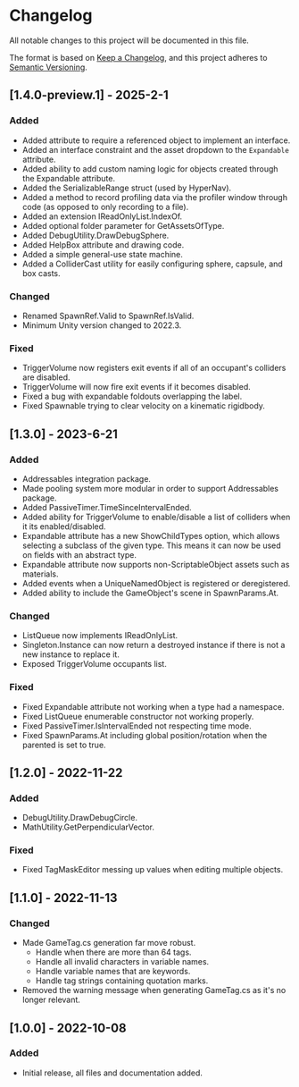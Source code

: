 # Changelog
All notable changes to this project will be documented in this file.

The format is based on [Keep a Changelog](https://keepachangelog.com/en/1.0.0/),
and this project adheres to [Semantic Versioning](https://semver.org/spec/v2.0.0.html).

## [1.4.0-preview.1] - 2025-2-1

### Added
* Added attribute to require a referenced object to implement an interface.
* Added an interface constraint and the asset dropdown to the `Expandable` attribute.
* Added ability to add custom naming logic for objects created through the Expandable attribute.
* Added the SerializableRange struct (used by HyperNav).
* Added a method to record profiling data via the profiler window through code (as opposed to only recording to a file).
* Added an extension IReadOnlyList.IndexOf.
* Added optional folder parameter for GetAssetsOfType.
* Added DebugUtility.DrawDebugSphere.
* Added HelpBox attribute and drawing code.
* Added a simple general-use state machine.
* Added a ColliderCast utility for easily configuring sphere, capsule, and box casts.

### Changed
* Renamed SpawnRef.Valid to SpawnRef.IsValid.
* Minimum Unity version changed to 2022.3.

### Fixed
* TriggerVolume now registers exit events if all of an occupant's colliders are disabled.
* TriggerVolume will now fire exit events if it becomes disabled.
* Fixed a bug with expandable foldouts overlapping the label.
* Fixed Spawnable trying to clear velocity on a kinematic rigidbody.

## [1.3.0] - 2023-6-21

### Added
* Addressables integration package.
* Made pooling system more modular in order to support Addressables package.
* Added PassiveTimer.TimeSinceIntervalEnded.
* Added ability for TriggerVolume to enable/disable a list of colliders when it its enabled/disabled.
* Expandable attribute has a new ShowChildTypes option, which allows selecting a subclass of the given type. This means it can now be used on fields with an abstract type.
* Expandable attribute now supports non-ScriptableObject assets such as materials.
* Added events when a UniqueNamedObject is registered or deregistered.
* Added ability to include the GameObject's scene in SpawnParams.At.

### Changed
* ListQueue now implements IReadOnlyList.
* Singleton.Instance can now return a destroyed instance if there is not a new instance to replace it.
* Exposed TriggerVolume occupants list.

### Fixed
* Fixed Expandable attribute not working when a type had a namespace.
* Fixed ListQueue enumerable constructor not working properly.
* Fixed PassiveTimer.IsIntervalEnded not respecting time mode.
* Fixed SpawnParams.At including global position/rotation when the parented is set to true.

## [1.2.0] - 2022-11-22

### Added
* DebugUtility.DrawDebugCircle.
* MathUtility.GetPerpendicularVector.

### Fixed
* Fixed TagMaskEditor messing up values when editing multiple objects.

## [1.1.0] - 2022-11-13

### Changed
* Made GameTag.cs generation far move robust.
  * Handle when there are more than 64 tags.
  * Handle all invalid characters in variable names.
  * Handle variable names that are keywords.
  * Handle tag strings containing quotation marks.
* Removed the warning message when generating GameTag.cs as it's no longer relevant.

## [1.0.0] - 2022-10-08

### Added
- Initial release, all files and documentation added.
